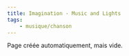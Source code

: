 ```yaml
---
title: Imagination - Music and Lights
tags:
    - musique/chanson
---
```


Page créée automatiquement, mais vide.
